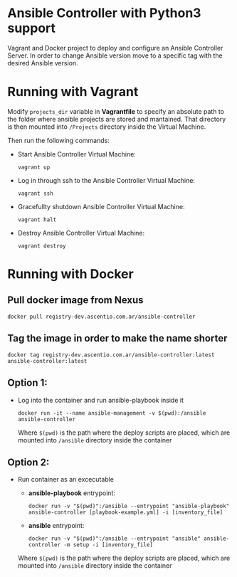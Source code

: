 # Ansible Controller with Python3 support

Vagrant and Docker project to deploy and configure an Ansible Controller Server. In order to change Ansible version move to a specific tag with the desired Ansible version.


# Running with Vagrant

Modify `projects_dir` variable in **Vagrantfile** to specify an absolute path to the folder where ansible projects are stored and mantained. That directory is then mounted into `/Projects` directory inside the Virtual Machine.

Then run the following commands:

* Start Ansible Controller Virtual Machine:

	```
	vagrant up
	```

* Log in through ssh to the Ansible Controller Virtual Machine:

	```
	vagrant ssh
	```

* Gracefullty shutdown Ansible Controller Virtual Machine:

	```
	vagrant halt
	```

* Destroy Ansible Controller Virtual Machine:

	```
	vagrant destroy
	```

# Running with Docker

## Pull docker image from Nexus

```
docker pull registry-dev.ascentio.com.ar/ansible-controller
```

## Tag the image in order to make the name shorter

```
docker tag registry-dev.ascentio.com.ar/ansible-controller:latest ansible-controller:latest
```

## Option 1:

* Log into the container and run ansible-playbook inside it

    ```
    docker run -it --name ansible-management -v $(pwd):/ansible ansible-controller
    ```

    Where `$(pwd)` is the path where the deploy scripts are placed, which are mounted into `/ansible` directory inside the container

## Option 2:

* Run container as an excecutable

    * **ansible-playbook** entrypoint:
    
        ```
        docker run -v "$(pwd)":/ansible --entrypoint "ansible-playbook" ansible-controller [playbook-example.yml] -i [inventory_file]
        ```
    
    * **ansible** entrypoint:
    
        ```
        docker run -v "$(pwd)":/ansible --entrypoint "ansible" ansible-controller -m setup -i [inventory_file]
        ```
    
    Where `$(pwd)` is the path where the deploy scripts are placed, which are mounted into `/ansible` directory inside the container
    